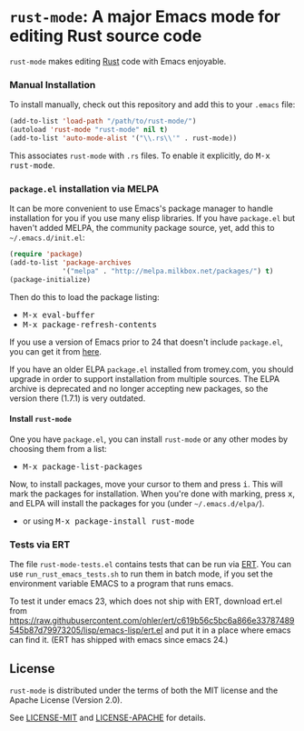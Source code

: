 `rust-mode`: A major Emacs mode for editing Rust source code
============================================================

`rust-mode` makes editing [Rust](http://rust-lang.org) code with Emacs
enjoyable.


### Manual Installation

To install manually, check out this repository and add this to your
`.emacs` file:

```lisp
(add-to-list 'load-path "/path/to/rust-mode/")
(autoload 'rust-mode "rust-mode" nil t)
(add-to-list 'auto-mode-alist '("\\.rs\\'" . rust-mode))
```

This associates `rust-mode` with `.rs` files. To enable it explicitly, do
<kbd>M-x rust-mode</kbd>.

### `package.el` installation via MELPA

It can be more convenient to use Emacs's package manager to handle
installation for you if you use many elisp libraries. If you have
`package.el` but haven't added MELPA, the community
package source, yet, add this to `~/.emacs.d/init.el`:

```lisp
(require 'package)
(add-to-list 'package-archives
             '("melpa" . "http://melpa.milkbox.net/packages/") t)
(package-initialize)
```

Then do this to load the package listing:

* <kbd>M-x eval-buffer</kbd>
* <kbd>M-x package-refresh-contents</kbd>

If you use a version of Emacs prior to 24 that doesn't include
`package.el`, you can get it from [here](http://git.savannah.gnu.org/gitweb/?p=emacs.git;a=blob_plain;hb=ba08b24186711eaeb3748f3d1f23e2c2d9ed0d09;f=lisp/emacs-lisp/package.el).

If you have an older ELPA `package.el` installed from tromey.com, you
should upgrade in order to support installation from multiple sources.
The ELPA archive is deprecated and no longer accepting new packages,
so the version there (1.7.1) is very outdated.

#### Install `rust-mode`

One you have `package.el`, you can install `rust-mode` or any other
modes by choosing them from a list:

* <kbd>M-x package-list-packages</kbd>

Now, to install packages, move your cursor to them and press
<kbd>i</kbd>. This will mark the packages for installation. When
you're done with marking, press <kbd>x</kbd>, and ELPA will install
the packages for you (under `~/.emacs.d/elpa/`).

* or using <kbd>M-x package-install rust-mode</kbd>

### Tests via ERT

The file `rust-mode-tests.el` contains tests that can be run via
[ERT](http://www.gnu.org/software/emacs/manual/html_node/ert/index.html).
You can use `run_rust_emacs_tests.sh` to run them in batch mode, if
you set the environment variable EMACS to a program that runs emacs.

To test it under emacs 23, which does not ship with ERT, download ert.el from
https://raw.githubusercontent.com/ohler/ert/c619b56c5bc6a866e33787489545b87d79973205/lisp/emacs-lisp/ert.el
and put it in a place where emacs can find it.  (ERT has shipped with emacs
since emacs 24.)

## License

`rust-mode` is distributed under the terms of both the MIT license and the
Apache License (Version 2.0).

See [LICENSE-MIT](LICENSE-MIT) and [LICENSE-APACHE](LICENSE-APACHE) for details.
